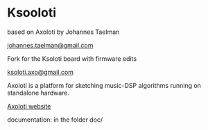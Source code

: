 # Ksooloti

based on Axoloti by Johannes Taelman

johannes.taelman@gmail.com

Fork for the Ksoloti board with firmware edits

ksoloti.axo@gmail.com

Axoloti is a platform for sketching music-DSP algorithms running on standalone hardware.

[Axoloti website](http://www.axoloti.com)

documentation: in the folder doc/
